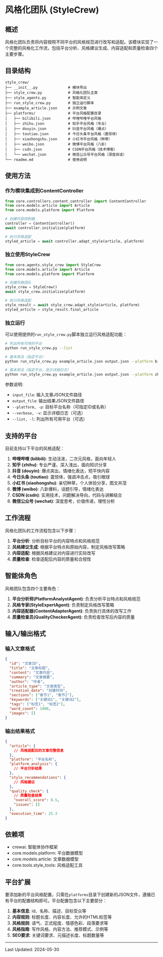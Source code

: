 # 风格化团队 (StyleCrew)

## 概述

风格化团队负责将内容按照不同平台的风格规范进行改写和适配。该模块实现了一个完整的风格化工作流，包括平台分析、风格建议生成、内容适配和质量检查四个主要步骤。

## 目录结构

```
style_crew/
├── __init__.py              # 模块导出
├── style_crew.py            # 风格化团队主类
├── style_agents.py          # 智能体定义
├── run_style_crew.py        # 独立运行脚本
├── example_article.json     # 示例文章
├── platforms/               # 平台风格配置目录
│   ├── bilibili.json        # 哔哩哔哩平台风格
│   ├── zhihu.json           # 知乎平台风格（专业）
│   ├── douyin.json          # 抖音平台风格（爆点）
│   ├── toutiao.json         # 今日头条平台风格（震惊体）
│   ├── xiaohongshu.json     # 小红书平台风格（种草）
│   ├── weibo.json           # 微博平台风格（八卦）
│   ├── csdn.json            # CSDN平台风格（技术博客）
│   └── wechat.json          # 微信公众号平台风格（深度阅读）
└── readme.md                # 使用说明
```

## 使用方法

### 作为模块集成到ContentController

```python
from core.controllers.content_controller import ContentController
from core.models.article import Article
from core.models.platform import Platform

# 创建内容控制器
controller = ContentController()
await controller.initialize(platform)

# 执行风格适配
styled_article = await controller.adapt_style(article, platform)
```

### 独立使用StyleCrew

```python
from core.agents.style_crew import StyleCrew
from core.models.article import Article
from core.models.platform import Platform

# 创建风格团队
style_crew = StyleCrew()
await style_crew.initialize(platform)

# 执行风格适配
style_result = await style_crew.adapt_style(article, platform)
styled_article = style_result.final_article
```

### 独立运行

可以使用提供的`run_style_crew.py`脚本独立运行风格适配功能：

```bash
# 列出所有可用的平台
python run_style_crew.py --list

# 基本用法（指定平台）
python run_style_crew.py example_article.json output.json --platform bilibili

# 基本用法（指定平台，显示详细日志）
python run_style_crew.py example_article.json output.json --platform zhihu --verbose
```

参数说明:
- `input_file`: 输入文章JSON文件路径
- `output_file`: 输出结果JSON文件路径
- `--platform, -p`: 目标平台名称（可指定ID或名称）
- `--verbose, -v`: 显示详细日志（可选）
- `--list, -l`: 列出所有可用平台（可选）

## 支持的平台

目前支持以下平台的风格适配：

1. **哔哩哔哩 (bilibili)**: 生动活泼，二次元风格，面向年轻人
2. **知乎 (zhihu)**: 专业严谨，深入浅出，面向知识分享
3. **抖音 (douyin)**: 爆点突出，情绪化表达，短平快内容
4. **今日头条 (toutiao)**: 震惊体，强调冲击点，吸引眼球
5. **小红书 (xiaohongshu)**: 亲切种草，个人体验分享，图文并茂
6. **微博 (weibo)**: 八卦爆料，话题引导，情绪化表达
7. **CSDN (csdn)**: 实用技术，问题解决导向，代码与讲解结合
8. **微信公众号 (wechat)**: 深度思考，价值传递，理性分析

## 工作流程

风格化团队的工作流程包含以下步骤：

1. **平台分析**: 分析目标平台的内容特点和风格规范
2. **风格建议生成**: 根据平台特点和原始内容，制定风格改写策略
3. **内容适配**: 根据风格建议对内容进行实际改写
4. **质量检查**: 检查适配后内容的质量和合规性

## 智能体角色

风格团队包含四个主要角色：

1. **平台分析师(PlatformAnalystAgent)**: 负责分析平台特点和风格规范
2. **风格专家(StyleExpertAgent)**: 负责制定风格改写策略
3. **内容适配器(ContentAdapterAgent)**: 负责执行具体的改写工作
4. **质量检查员(QualityCheckerAgent)**: 负责检查改写后内容的质量

## 输入/输出格式

### 输入文章格式

```json
{
  "id": "文章ID",
  "title": "文章标题",
  "content": "文章内容",
  "summary": "文章摘要",
  "author": "作者",
  "article_type": "文章类型",
  "creation_date": "创建时间",
  "sections": ["章节1", "章节2"],
  "keywords": ["关键词1", "关键词2"],
  "tags": ["标签1", "标签2"],
  "word_count": 1000,
  "images": []
}
```

### 输出结果格式

```json
{
  "article": {
    // 风格适配后的文章完整信息
  },
  "platform": "平台名称",
  "platform_analysis": {
    // 平台分析结果
  },
  "style_recommendations": {
    // 风格建议
  },
  "quality_check": {
    // 质量检查结果
    "overall_score": 8.5,
    "issues": []
  },
  "execution_time": 25.3
}
```

## 依赖项

- crewai: 智能体协作框架
- core.models.platform: 平台数据模型
- core.models.article: 文章数据模型
- core.tools.style_tools: 风格适配工具

## 平台扩展

要添加新的平台风格配置，只需在`platforms`目录下创建新的JSON文件，遵循已有平台的配置结构即可。平台配置包含以下主要部分：

1. **基本信息**: id、名称、描述、目标受众等
2. **内容规则**: 标题长度、内容长度、允许的HTML标签等
3. **风格规则**: 语气、正式程度、情感色彩、段落要求等
4. **风格指南**: 写作风格、内容方法、推荐模式、示例等
5. **SEO要求**: 关键词要求、元描述长度、标题数量等

---

Last Updated: 2024-05-30
